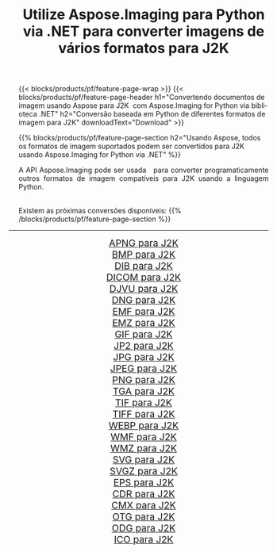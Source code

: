 ﻿---
title: Utilize Aspose.Imaging para Python via .NET para converter imagens de vários formatos para J2K 
weight: 3920
url: /pt/python-net/conversion/to/j2k 
lang: pt
langdirlevel: 2
locales: zh-hans,ja,it,ru,de,es,fr,nl,id,lt,pl,pt,vi,tr,ko,zh-hant,ar,hi,th,sv,cs,uk,he
description: Você pode usar Aspose.Imaging para Python via biblioteca .NET para converter de uma variedade de formatos para J2K
---

{{< blocks/products/pf/feature-page-wrap >}}
{{< blocks/products/pf/feature-page-header h1="Convertendo documentos de imagem usando Aspose para J2K  com Aspose.Imaging for Python via biblioteca .NET" h2="Conversão baseada em Python de diferentes formatos de imagem para J2K" downloadText="Download" >}}


{{% blocks/products/pf/feature-page-section  h2="Usando Aspose, todos os formatos de imagem suportados podem ser convertidos para J2K usando Aspose.Imaging for Python via .NET" %}}
<p align=justify>A API Aspose.Imaging pode ser usada   para converter programaticamente outros formatos de imagem compatíveis para J2K usando a linguagem Python.</p>
<br/>
Existem as próximas conversões disponíveis:
{{% /blocks/products/pf/feature-page-section %}}
<div class="container-fluid productfamilypage bg-gray">
    <div class="convertypes bg-gray agp-content section">
        <div class="container">
		<hr style="margin-left:-20px;"/>
		<div class="row other-converters" style="gap: 10px;font-size: 19px;text-align:center;">
		    <div class='col-md-2 other-converter remove-lp remove-rp'><a href="/imaging/pt/python-net/conversion/apng-to-j2k" style="padding:15px;">APNG para J2K</a></div>
<div class='col-md-2 other-converter remove-lp remove-rp'><a href="/imaging/pt/python-net/conversion/bmp-to-j2k" style="padding:15px;">BMP para J2K</a></div>
<div class='col-md-2 other-converter remove-lp remove-rp'><a href="/imaging/pt/python-net/conversion/dib-to-j2k" style="padding:15px;">DIB para J2K</a></div>
<div class='col-md-2 other-converter remove-lp remove-rp'><a href="/imaging/pt/python-net/conversion/dicom-to-j2k" style="padding:15px;">DICOM para J2K</a></div>
<div class='col-md-2 other-converter remove-lp remove-rp'><a href="/imaging/pt/python-net/conversion/djvu-to-j2k" style="padding:15px;">DJVU para J2K</a></div>
<div class='col-md-2 other-converter remove-lp remove-rp'><a href="/imaging/pt/python-net/conversion/dng-to-j2k" style="padding:15px;">DNG para J2K</a></div>
<div class='col-md-2 other-converter remove-lp remove-rp'><a href="/imaging/pt/python-net/conversion/emf-to-j2k" style="padding:15px;">EMF para J2K</a></div>
<div class='col-md-2 other-converter remove-lp remove-rp'><a href="/imaging/pt/python-net/conversion/emz-to-j2k" style="padding:15px;">EMZ para J2K</a></div>
<div class='col-md-2 other-converter remove-lp remove-rp'><a href="/imaging/pt/python-net/conversion/gif-to-j2k" style="padding:15px;">GIF para J2K</a></div>
<div class='col-md-2 other-converter remove-lp remove-rp'><a href="/imaging/pt/python-net/conversion/jp2-to-j2k" style="padding:15px;">JP2 para J2K</a></div>
<div class='col-md-2 other-converter remove-lp remove-rp'><a href="/imaging/pt/python-net/conversion/jpg-to-j2k" style="padding:15px;">JPG para J2K</a></div>
<div class='col-md-2 other-converter remove-lp remove-rp'><a href="/imaging/pt/python-net/conversion/jpeg-to-j2k" style="padding:15px;">JPEG para J2K</a></div>
<div class='col-md-2 other-converter remove-lp remove-rp'><a href="/imaging/pt/python-net/conversion/png-to-j2k" style="padding:15px;">PNG para J2K</a></div>
<div class='col-md-2 other-converter remove-lp remove-rp'><a href="/imaging/pt/python-net/conversion/tga-to-j2k" style="padding:15px;">TGA para J2K</a></div>
<div class='col-md-2 other-converter remove-lp remove-rp'><a href="/imaging/pt/python-net/conversion/tif-to-j2k" style="padding:15px;">TIF para J2K</a></div>
<div class='col-md-2 other-converter remove-lp remove-rp'><a href="/imaging/pt/python-net/conversion/tiff-to-j2k" style="padding:15px;">TIFF para J2K</a></div>
<div class='col-md-2 other-converter remove-lp remove-rp'><a href="/imaging/pt/python-net/conversion/webp-to-j2k" style="padding:15px;">WEBP para J2K</a></div>
<div class='col-md-2 other-converter remove-lp remove-rp'><a href="/imaging/pt/python-net/conversion/wmf-to-j2k" style="padding:15px;">WMF para J2K</a></div>
<div class='col-md-2 other-converter remove-lp remove-rp'><a href="/imaging/pt/python-net/conversion/wmz-to-j2k" style="padding:15px;">WMZ para J2K</a></div>
<div class='col-md-2 other-converter remove-lp remove-rp'><a href="/imaging/pt/python-net/conversion/svg-to-j2k" style="padding:15px;">SVG para J2K</a></div>
<div class='col-md-2 other-converter remove-lp remove-rp'><a href="/imaging/pt/python-net/conversion/svgz-to-j2k" style="padding:15px;">SVGZ para J2K</a></div>
<div class='col-md-2 other-converter remove-lp remove-rp'><a href="/imaging/pt/python-net/conversion/eps-to-j2k" style="padding:15px;">EPS para J2K</a></div>
<div class='col-md-2 other-converter remove-lp remove-rp'><a href="/imaging/pt/python-net/conversion/cdr-to-j2k" style="padding:15px;">CDR para J2K</a></div>
<div class='col-md-2 other-converter remove-lp remove-rp'><a href="/imaging/pt/python-net/conversion/cmx-to-j2k" style="padding:15px;">CMX para J2K</a></div>
<div class='col-md-2 other-converter remove-lp remove-rp'><a href="/imaging/pt/python-net/conversion/otg-to-j2k" style="padding:15px;">OTG para J2K</a></div>
<div class='col-md-2 other-converter remove-lp remove-rp'><a href="/imaging/pt/python-net/conversion/odg-to-j2k" style="padding:15px;">ODG para J2K</a></div>
<div class='col-md-2 other-converter remove-lp remove-rp'><a href="/imaging/pt/python-net/conversion/ico-to-j2k" style="padding:15px;">ICO para J2K</a></div>
                </div>
        </div>
    </div>
</div>
<br/>

